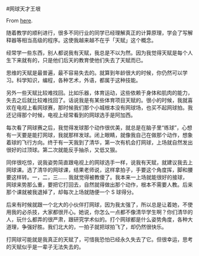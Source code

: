 #网球天才王垠

From [here](https://yinwang1.substack.com/p/talent).

随着教学的顺利进行，很多不同行业的同学已经理解真正的计算原理，学会了写解释器等相当高级的程序。这使我越来越不在乎「天赋」这个概念。

经常学一些东西，别人都说我有天赋，我总是不以为然。因为我觉得天赋是每个人生下来就有的，只是他们后天的教育使他们失去了天赋而已。

思维的天赋是最普遍，最不容易失去的。就算到年龄很大的时候，你仍然可以学习。科学知识，编程，各种艺术，外语，都属于这种技能。

另外一些天赋比较难找回。比如乐器，体育运动，这些依赖于身体和肌肉的能力，失去之后就比较难找回了。话说我是有某些体育项目天赋的。很小的时候，我就喜欢在电视上看网球赛，那时候我们那个小城根本没有网球场，也买不起网球拍。我还记得那个时候，电视上经常看到的网球选手是阿加西。

每次看了网球赛之后，我觉得发球那个动作很优美，就总是在脑子里“练球”，心想有一天要是能打网球，我就那样发球。闭上眼睛，就像我自己在做那个动作，想象着球的飞行方向。终于有一天我到了清华，第一次有机会打网球，上场就自然发出很好的过顶球。第二次就能反手抽杀，又低又狠。

同伴很吃惊，说我姿势简直跟电视上的网球选手一样，说我有天赋，就建议我去上网球课。选了清华的网球课，结果老师说，这样拿拍子，手要这个角度挥，脚和腰要这样转。一，二，三…… 我就觉得被教傻了。我本来一上场就能很好的接球，网球来势那么重，要把它打回去，自然就得做出那个动作，根本不需要人教。后来那个课就被我退掉了，却每次上场就随便一个 S 球得分。

后来有时候就跟一个北大的小伙伴打网球，因为我太强了，所以总是让着她，不使用我的必杀技，大家都很开心。她说，你怎么一点都不像清华学生啊？你们清华的人，玩什么都弄的很严肃，跟研究学术似的。打个网球都是什么姿势角度，各种大道理，争强好胜。我们北大的，一拍子就把球拍飞了，却仍然很快乐。

打网球可能就是我真正的天赋了，可惜我恐怕已经永久失去了它。但很幸运，思考的天赋似乎是一辈子无法失去的。
